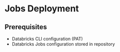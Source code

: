 # Jobs Deployment

## Prerequisites

- Databricks CLI configuration (PAT)
- Databricks Jobs configuration stored in repository
